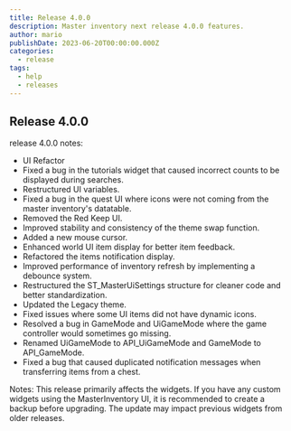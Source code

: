 ```yaml
---
title: Release 4.0.0
description: Master inventory next release 4.0.0 features.
author: mario
publishDate: 2023-06-20T00:00:00.000Z
categories:
  - release
tags:
  - help
  - releases
---
```


## Release 4.0.0

release 4.0.0 notes:

- UI Refactor
- Fixed a bug in the tutorials widget that caused incorrect counts to be displayed during searches.
- Restructured UI variables.
- Fixed a bug in the quest UI where icons were not coming from the master inventory's datatable.
- Removed the Red Keep UI.
- Improved stability and consistency of the theme swap function.
- Added a new mouse cursor.
- Enhanced world UI item display for better item feedback.
- Refactored the items notification display.
- Improved performance of inventory refresh by implementing a debounce system.
- Restructured the ST_MasterUiSettings structure for cleaner code and better standardization.
- Updated the Legacy theme.
- Fixed issues where some UI items did not have dynamic icons.
- Resolved a bug in GameMode and UiGameMode where the game controller would sometimes go missing.
- Renamed UiGameMode to API_UiGameMode and GameMode to API_GameMode.
- Fixed a bug that caused duplicated notification messages when transferring items from a chest.

Notes: This release primarily affects the widgets. If you have any custom widgets using the MasterInventory UI, it is recommended to create a backup before upgrading. The update may impact previous widgets from older releases.


